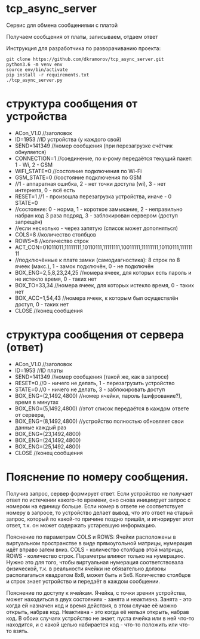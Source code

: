 # tcp_async_server
Сервис для обмена сообщениями с платой

Получаем сообщения от платы, записываем,
отдаем ответ

Инструкция для разработчика по разворачиванию проекта:

```
git clone https://github.com/dkramorov/tcp_async_server.git
python3.6 -m venv env
source env/bin/activate
pip install -r requirements.txt
./tcp_async_server.py
```

# структура сообщения от устройства
- ACon_V1.0 		//заголовок
- ID=1953			//ID устройства (у каждого свой)
- SEND=141349		//номер сообщения (при перезагрузке счётчик обнуляется)
- CONNECTION=1		//соединение, по к-рому передаётся текущий пакет: 1 - Wi, 2 - GSM
- WIFI_STATE=0		//состояние подключения по Wi-Fi
- GSM_STATE=0		//состояние подключения по GSM
- //1 - аппаратная ошибка, 2 - нет точки доступа (wi), 3 - нет интернета, 0 - всё есть
- RESET=1			//1 - произошла перезагрузка устройства, иначе - 0
STATE=0
- //состояние: 0 - норма, 1 - короткое замыкание, 2 - неправильно набран код 3 раза подряд, 3 - заблокирован сервером (доступ запрещён)
- //если несколько - через запятую (список может дополняться)
- COLS=8			//количество столбцов
- ROWS=8			//количество строк
- ACT_CON=01011011,11111111,10110111,11111111,10011111,11111111,10110111,11111111
- //подключённые к плате замки (самодиагностика): 8 строк по 8 ячеек (макс.), 1 - замок подключён, 0 - не подключён
- BOX_ENG=2,5,8,23,24,25	//номера ячеек, для которых есть пароль и не истекло время, 0 - таких нет
- BOX_TO=33,34		//номера ячеек, для которых истекло время, 0 - таких нет
- BOX_ACC=1,54,43		//номера ячеек, к которым был осуществлён доступ, 0 - таких нет
- CLOSE			//конец сообщения

# структура сообщения от сервера (ответ)
- ACon_V1.0 		//заголовок
- ID=1953			//ID платы
- SEND=141349		//номер сообщения (такой же, как в запросе)
- RESET=0			//0 - ничего не делать, 1 - перезагрузить устройство
- STATE=0			//0 - ничего не делать, 3 - заблокировать доступ
- BOX_ENG=(2,1492,4800)	//номер ячейки, пароль (шифрование?), время в минутах
- BOX_ENG=(5,1492,4800)	//этот список передаётся в каждом ответе от сервера,
- BOX_ENG=(8,1492,4800)	//устройство полностью обновляет свои данные каждый раз
- BOX_ENG=(23,1492,4800)
- BOX_ENG=(24,1492,4800)
- BOX_ENG=(25,1492,4800)
- CLOSE			//конец сообщения

# Пояснение по номеру сообщения.
Получив запрос, сервер формирует ответ. Если устройство не получает ответ по истечении какого-то времени, оно снова инициирует запрос с номером на единицу больше. Если номер в ответе не соответствует номеру в запросе, то устройство делает вывод, что это ответ на старый запрос, который по какой-то причине поздно пришёл, и игнорирует этот ответ, т.к. он может содержать устаревшую информацию.

Пояснение по параметрам COLS и ROWS:
Ячейки расположены в виртуальном пространстве в виде прямоугольной матрицы, нумерация идёт вправо затем вниз. COLS - количество столбцов этой матрицы, ROWS - количество строк. Параметры влияют только на нумерацию. Нужно это для того, чтобы виртуальная нумерация соответствовала физической, т.к. в реальности ячейки не обязательно должны располагаться квадратом 8х8, может быть и 5х6. Количество столбцов и строк знает устройство и передаёт в каждом сообщении.

Пояснение по доступу к ячейкам.
Ячейка, с точки зрения устройства, может находиться в двух состояниях - занята и неактивна. Занята - это когда ей назначен код и время действия, в этом случае её можно открыть, набрав код. Неактивна - это когда её нельзя открыть, набрав код. В обоих случаях устройство не знает, пуста ячейка или в ней что-то находится, и с какой целью набирается код - что-то положить или что-то взять.
